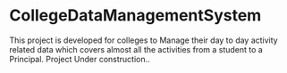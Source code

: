 # CollegeDataManagementSystem
This project is developed for colleges to Manage their day to day activity related data which covers almost all the activities from a student to a Principal. 
 Project Under construction..
